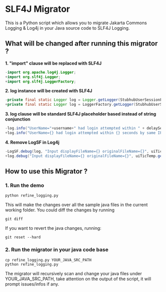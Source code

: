 # SLF4J Migrator

This is a Python script which allows you to migrate Jakarta Commons Logging & Log4j in your Java source code to SLF4J Logging.

## What will be changed after running this migrator ?

**1. "import" clause will be replaced with SLF4J**

```java
-import org.apache.log4j.Logger;
+import org.slf4j.Logger;
+import org.slf4j.LoggerFactory;
```

**2. log instance will be created with SLF4J**

```java
-private final static Logger log = Logger.getLogger(StubhubUserSessionFilter.class);
+private final static Logger log = LoggerFactory.getLogger(StubhubUserSessionFilter.class);
```

**3. log clause will be standard SLF4J placeholder based instead of string conjunction**

```java
-log.info("UserName="+username+" had login attempted within " + delaySeconds + " seconds by same IP="+ipAddress+" address combination");
+log.info("UserName={} had login attempted within {} seconds by same IP={} address combination", username, delaySeconds, ipAddress);
```
**4. Remove LogSF in Log4j**
```java
-LogSF.debug(log, "Input displayFileName={} originalFileName={}", uiTicTemp.getDisplayName(), uiTicTemp.getOriginalFileName());
+log.debug("Input displayFileName={} originalFileName={}", uiTicTemp.getDisplayName(), uiTicTemp.getOriginalFileName());
```

## How to use this Migrator ?

### 1. Run the demo
```shell
python refine_logging.py
```
This will make the changes over all the sample java files in the current working folder. You could diff the changes by running
```shell
git diff
```
If you want to revert the java changes, running:
```shell
git reset --hard
```

### 2. Run the migrator in your java code base
```shell
cp refine_logging.py YOUR_JAVA_SRC_PATH
python refine_logging.py
```
The migrator will recursively scan and change your java files under YOUR_JAVA_SRC_PATH, take attention on the output of the script, it will prompt issues/infos if any.

